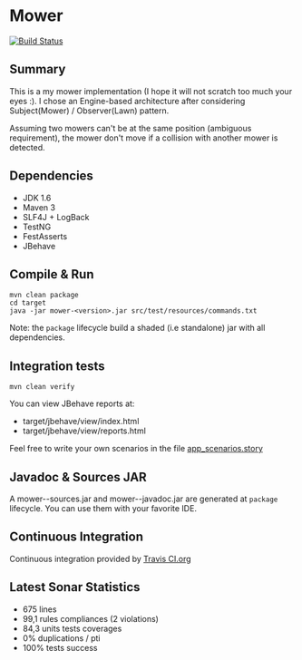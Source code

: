 Mower
=====

[![Build Status](https://api.travis-ci.org/vspiewak/mower.png?branch=master)](http://travis-ci.org/vspiewak/mover)

Summary
-------
This is a my mower implementation (I hope it will not scratch too much your eyes :).
I chose an Engine-based architecture after considering Subject(Mower) / Observer(Lawn) pattern.

Assuming two mowers can't be at the same position (ambiguous requirement),
the mower don't move if a collision with another mower is detected.


Dependencies
------------
* JDK 1.6
* Maven 3
* SLF4J + LogBack
* TestNG
* FestAsserts
* JBehave


Compile & Run
-------------

    mvn clean package
    cd target
    java -jar mower-<version>.jar src/test/resources/commands.txt

Note: the `package` lifecycle build a shaded (i.e standalone) jar with all dependencies.


Integration tests
-----------------

    mvn clean verify

You can view JBehave reports at:
* target/jbehave/view/index.html
* target/jbehave/view/reports.html

Feel free to write your own scenarios in the file [app_scenarios.story](https://github.com/vspiewak/mower/blob/master/src/test/resources/stories/com/github/vspiewak/mowitnow/mower/jbehave/app_scenarios.story)


Javadoc & Sources JAR
---------------------
A mower-<version>-sources.jar and mower-<version>-javadoc.jar are generated at `package` lifecycle.
You can use them with your favorite IDE. 


Continuous Integration
----------------------
Continuous integration provided by [Travis CI.org](https://travis-ci.org)


Latest Sonar Statistics
-----------------------
* 675 lines
* 99,1 rules compliances (2 violations)
* 84,3 units tests coverages
* 0% duplications / pti
* 100% tests success
